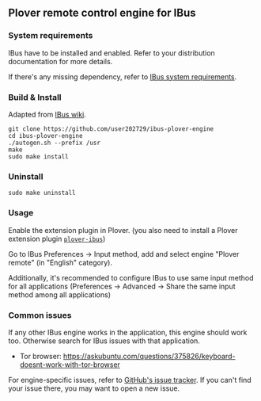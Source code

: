 ## Plover remote control engine for IBus

### System requirements

IBus have to be installed and enabled. Refer to your distribution documentation for more details.

If there's any missing dependency, refer to [IBus system requirements](https://github.com/ibus/ibus/wiki/DevGuide#system-requirements).

### Build & Install

Adapted from [IBus wiki](https://github.com/ibus/ibus/wiki/DevGuide).

	git clone https://github.com/user202729/ibus-plover-engine
	cd ibus-plover-engine
	./autogen.sh --prefix /usr
	make
	sudo make install

### Uninstall

	sudo make uninstall

### Usage

Enable the extension plugin in Plover.
(you also need to install a Plover extension plugin [`plover-ibus`](https://github.com/user202729/plover-ibus))

Go to IBus Preferences -> Input method, add and select engine "Plover remote" (in "English" category).

Additionally, it's recommended to configure IBus to use same input method for all applications
(Preferences -> Advanced -> Share the same input method among all applications)

### Common issues

If any other IBus engine works in the application, this engine should work too. Otherwise
search for IBus issues with that application.

* Tor browser: https://askubuntu.com/questions/375826/keyboard-doesnt-work-with-tor-browser

For engine-specific issues, refer to [GitHub's issue tracker](https://github.com/user202729/ibus-plover-engine/issues).
If you can't find your issue there, you may want to open a new issue.
